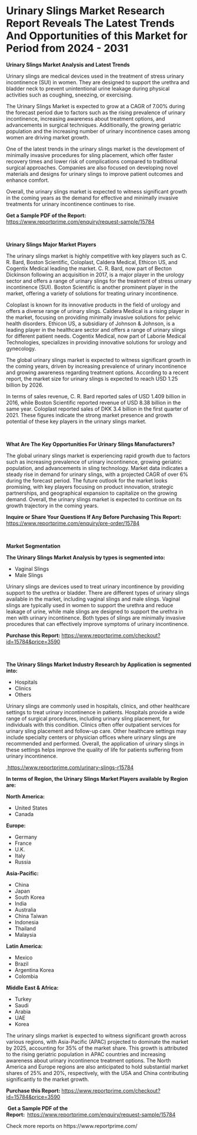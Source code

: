 <p><h1>Urinary Slings Market Research Report Reveals The Latest Trends And Opportunities of this Market for Period from 2024 - 2031</h1></p><p><strong>Urinary Slings Market Analysis and Latest Trends</strong></p>
<p><p>Urinary slings are medical devices used in the treatment of stress urinary incontinence (SUI) in women. They are designed to support the urethra and bladder neck to prevent unintentional urine leakage during physical activities such as coughing, sneezing, or exercising.</p><p>The Urinary Slings Market is expected to grow at a CAGR of 7.00% during the forecast period due to factors such as the rising prevalence of urinary incontinence, increasing awareness about treatment options, and advancements in surgical techniques. Additionally, the growing geriatric population and the increasing number of urinary incontinence cases among women are driving market growth.</p><p>One of the latest trends in the urinary slings market is the development of minimally invasive procedures for sling placement, which offer faster recovery times and lower risk of complications compared to traditional surgical approaches. Companies are also focused on developing novel materials and designs for urinary slings to improve patient outcomes and enhance comfort.</p><p>Overall, the urinary slings market is expected to witness significant growth in the coming years as the demand for effective and minimally invasive treatments for urinary incontinence continues to rise.</p></p>
<p><strong>Get a Sample PDF of the Report:&nbsp;</strong> <a href="https://www.reportprime.com/enquiry/request-sample/15784">https://www.reportprime.com/enquiry/request-sample/15784</a></p>
<p>&nbsp;</p>
<p><strong>Urinary Slings Major Market Players</strong></p>
<p><p>The urinary slings market is highly competitive with key players such as C. R. Bard, Boston Scientific, Coloplast, Caldera Medical, Ethicon US, and Cogentix Medical leading the market. C. R. Bard, now part of Becton Dickinson following an acquisition in 2017, is a major player in the urology sector and offers a range of urinary slings for the treatment of stress urinary incontinence (SUI). Boston Scientific is another prominent player in the market, offering a variety of solutions for treating urinary incontinence.</p><p>Coloplast is known for its innovative products in the field of urology and offers a diverse range of urinary slings. Caldera Medical is a rising player in the market, focusing on providing minimally invasive solutions for pelvic health disorders. Ethicon US, a subsidiary of Johnson & Johnson, is a leading player in the healthcare sector and offers a range of urinary slings for different patient needs. Cogentix Medical, now part of Laborie Medical Technologies, specializes in providing innovative solutions for urology and gynecology.</p><p>The global urinary slings market is expected to witness significant growth in the coming years, driven by increasing prevalence of urinary incontinence and growing awareness regarding treatment options. According to a recent report, the market size for urinary slings is expected to reach USD 1.25 billion by 2026.</p><p>In terms of sales revenue, C. R. Bard reported sales of USD 1.409 billion in 2016, while Boston Scientific reported revenue of USD 8.38 billion in the same year. Coloplast reported sales of DKK 3.4 billion in the first quarter of 2021. These figures indicate the strong market presence and growth potential of these key players in the urinary slings market.</p></p>
<p>&nbsp;</p>
<p><strong>What Are The Key Opportunities For Urinary Slings Manufacturers?</strong></p>
<p><p>The global urinary slings market is experiencing rapid growth due to factors such as increasing prevalence of urinary incontinence, growing geriatric population, and advancements in sling technology. Market data indicates a steady rise in demand for urinary slings, with a projected CAGR of over 6% during the forecast period. The future outlook for the market looks promising, with key players focusing on product innovation, strategic partnerships, and geographical expansion to capitalize on the growing demand. Overall, the urinary slings market is expected to continue on its growth trajectory in the coming years.</p></p>
<p><strong>Inquire or Share Your Questions If Any Before Purchasing This Report:</strong> <a href="https://www.reportprime.com/enquiry/pre-order/15784">https://www.reportprime.com/enquiry/pre-order/15784</a></p>
<p>&nbsp;</p>
<p><strong>Market Segmentation</strong></p>
<p><strong>The Urinary Slings Market Analysis by types is segmented into:</strong></p>
<p><ul><li>Vaginal Slings</li><li>Male Slings</li></ul></p>
<p><p>Urinary slings are devices used to treat urinary incontinence by providing support to the urethra or bladder. There are different types of urinary slings available in the market, including vaginal slings and male slings. Vaginal slings are typically used in women to support the urethra and reduce leakage of urine, while male slings are designed to support the urethra in men with urinary incontinence. Both types of slings are minimally invasive procedures that can effectively improve symptoms of urinary incontinence.</p></p>
<p><strong>Purchase this Report:&nbsp;</strong><a href="https://www.reportprime.com/checkout?id=15784&price=3590">https://www.reportprime.com/checkout?id=15784&price=3590</a></p>
<p>&nbsp;</p>
<p><strong>The Urinary Slings Market Industry Research by Application is segmented into:</strong></p>
<p><ul><li>Hospitals</li><li>Clinics</li><li>Others</li></ul></p>
<p><p>Urinary slings are commonly used in hospitals, clinics, and other healthcare settings to treat urinary incontinence in patients. Hospitals provide a wide range of surgical procedures, including urinary sling placement, for individuals with this condition. Clinics often offer outpatient services for urinary sling placement and follow-up care. Other healthcare settings may include specialty centers or physician offices where urinary slings are recommended and performed. Overall, the application of urinary slings in these settings helps improve the quality of life for patients suffering from urinary incontinence.</p></p>
<p><a href="https://www.reportprime.com/urinary-slings-r15784">&nbsp;https://www.reportprime.com/urinary-slings-r15784</a></p>
<p><strong>In terms of Region, the Urinary Slings Market Players available by Region are:</strong></p>
<p>
    <p> <strong> North America: </strong>
        <ul>
            <li>United States</li>
            <li>Canada</li>
        </ul>
        </p> 
    <p> <strong> Europe: </strong>
        <ul>
            <li>Germany</li>
            <li>France</li>
            <li>U.K.</li>
            <li>Italy</li>
            <li>Russia</li>
        </ul>
        </p> 
    <p> <strong> Asia-Pacific: </strong>
        <ul>
            <li>China</li>
            <li>Japan</li>
            <li>South Korea</li>
            <li>India</li>
            <li>Australia</li>
            <li>China Taiwan</li>
            <li>Indonesia</li>
            <li>Thailand</li>
            <li>Malaysia</li>
        </ul>
        </p> 
    <p> <strong> Latin America: </strong>
        <ul>
            <li>Mexico</li>
            <li>Brazil</li>
            <li>Argentina Korea</li>
            <li>Colombia</li>
        </ul>
        </p> 
    <p> <strong> Middle East & Africa: </strong>
        <ul>
            <li>Turkey</li>
            <li>Saudi</li>
            <li>Arabia</li>
            <li>UAE</li>
            <li>Korea</li>
        </ul>
    </p>
    </p>
<p><p>The urinary slings market is expected to witness significant growth across various regions, with Asia-Pacific (APAC) projected to dominate the market by 2025, accounting for 35% of the market share. This growth is attributed to the rising geriatric population in APAC countries and increasing awareness about urinary incontinence treatment options. The North America and Europe regions are also anticipated to hold substantial market shares of 25% and 20%, respectively, with the USA and China contributing significantly to the market growth.</p></p>
<p><strong>Purchase this Report: </strong><a href="https://www.reportprime.com/checkout?id=15784&price=3590">https://www.reportprime.com/checkout?id=15784&price=3590</a></p>
<p>&nbsp;<strong>Get a Sample PDF of the Report:&nbsp;&nbsp;</strong><a href="https://www.reportprime.com/enquiry/request-sample/15784">https://www.reportprime.com/enquiry/request-sample/15784</a></p>
<p><strong></strong></p>
<p>Check more reports on https://www.reportprime.com/</p>